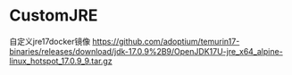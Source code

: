 # CustomJRE
自定义jre17docker镜像
https://github.com/adoptium/temurin17-binaries/releases/download/jdk-17.0.9%2B9/OpenJDK17U-jre_x64_alpine-linux_hotspot_17.0.9_9.tar.gz
